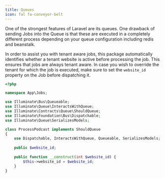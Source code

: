 ```yaml
---
title: Queues
icon: fal fa-conveyor-belt
---
```


One of the strongest features of Laravel are its queues. One drawback of sending
Jobs into the Queue is that these are executed in a completely different process
depending on your queue configuration including redis and beanstalk.

In order to assist you with tenant aware jobs, this package automatically identifies
whether a tenant website is active before processing the job. This ensures that
jobs are always tenant aware. In case you wish to override the tenant for which the job
is executed, make sure to set the `website_id` property on the Job before dispatching it.

```php
<?php

namespace App\Jobs;

use Illuminate\Bus\Queueable;
use Illuminate\Queue\InteractsWithQueue;
use Illuminate\Contracts\Queue\ShouldQueue;
use Illuminate\Foundation\Bus\Dispatchable;
use Illuminate\Queue\SerializesModels;

class ProcessPodcast implements ShouldQueue
{
    use Dispatchable, InteractsWithQueue, Queueable, SerializesModels;
    
    public $website_id;
    
    public function __construct(int $website_id) {
        $this->website_id = $website_id;
    }
}
```
